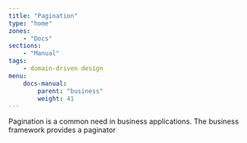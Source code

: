 ```yaml
---
title: "Pagination"
type: "home"
zones:
    - "Docs"
sections:
    - "Manual"    
tags:
    - domain-driven design
menu:
    docs-manual:
        parent: "business"
        weight: 41
---
```


Pagination is a common need in business applications. The business framework provides a paginator